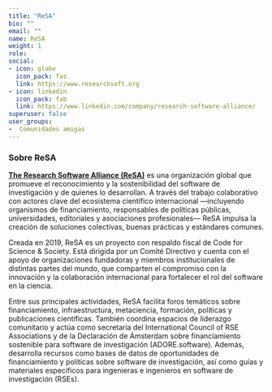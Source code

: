 ```yaml
---
title: "ReSA"
bio: ""
email: ""
name: ReSA
weight: 1
role: 
social:
- icon: globe
  icon_pack: fas
  link: https://www.researchsoft.org
- icon: linkedin
  icon_pack: fab
  link: https://www.linkedin.com/company/research-software-alliance/
superuser: false
user_groups:
-  Comunidades amigas
---
```


### Sobre ReSA

**[The Research Software Alliance (ReSA)](https://www.researchsoft.org)** es una organización global que promueve el reconocimiento y la sostenibilidad del software de investigación y de quienes lo desarrollan. A través del trabajo colaborativo con actores clave del ecosistema científico internacional —incluyendo organismos de financiamiento, responsables de políticas públicas, universidades, editoriales y asociaciones profesionales— ReSA impulsa la creación de soluciones colectivas, buenas prácticas y estándares comunes.
 
Creada en 2019, ReSA es un proyecto con respaldo fiscal de Code for Science & Society. Está dirigida por un Comité Directivo y cuenta con el apoyo de organizaciones fundadoras y miembros institucionales de distintas partes del mundo, que comparten el compromiso con la innovación y la colaboración internacional para fortalecer el rol del software en la ciencia.
 
Entre sus principales actividades, ReSA facilita foros temáticos sobre financiamiento, infraestructura, metaciencia, formación, políticas y publicaciones científicas. También coordina espacios de liderazgo comunitario y actúa como secretaría del International Council of RSE Associations y de la Declaración de Ámsterdam sobre financiamiento sostenible para software de investigación (ADORE.software). Además, desarrolla recursos como bases de datos de oportunidades de financiamiento y políticas sobre software de investigación, así como guías y materiales específicos para ingenieras e ingenieros en software de investigación (RSEs).

